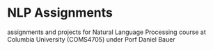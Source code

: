 # NLP Assignments
assignments and projects for Natural Language Processing course at Columbia University (COMS4705) under Porf Daniel Bauer
